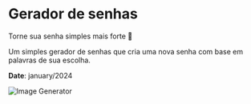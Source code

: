 # Gerador de senhas
Torne sua senha simples mais forte 💪 


Um simples gerador de senhas que cria uma nova senha 
com base em palavras de sua escolha.

**Date**: january/2024


![Image Generator](https://github.com/PauloDavisr1/Gerador-de-senha/assets/96534390/b5425c69-ff62-48ce-964e-5312770c44b9)


